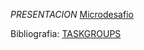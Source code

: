 _PRESENTACION_
[Microdesafio](https://docs.google.com/presentation/d/e/2PACX-1vSIGotL4kNsKWr34WuO11kaTMbowocHU-Wl6DItUct0IUb0_vCAYFqHAX5EVX5wMQ/pub?start=false&loop=false&delayms=3000)


Bibliografia:
[TASKGROUPS](https://jashbhatt776.medium.com/organize-airflow-dags-with-task-groups-627f5b6f1098) 

